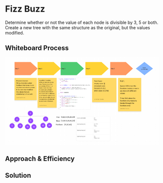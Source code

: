 # Fizz Buzz
<!-- Description of the challenge -->
Determine whether or not the value of each node is divisible by 3, 5 or both. Create a new tree with the same structure as the original, but the values modified.

## Whiteboard Process
<!-- Embedded whiteboard image -->
![WhiteBoard](./k-ary.png)

## Approach & Efficiency
<!-- What approach did you take? Why? What is the Big O space/time for this approach? -->

## Solution
<!-- Show how to run your code, and examples of it in action -->
